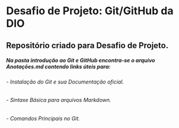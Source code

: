 # Desafio de Projeto: Git/GitHub da DIO
## Repositório criado para Desafio de Projeto.

##### Na pasta introdução ao Git e GitHub encontra-se o arquivo Anotações.md contendo links úteis para: 

######  - Instalação do Git e sua Documentação oficial.
######  - Sintaxe Básica para arquivos Markdown.
######  - Comandos Principais no Git.

